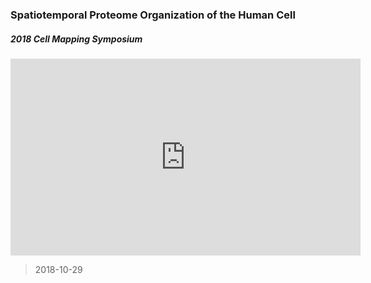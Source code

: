 ### Spatiotemporal Proteome Organization of the Human Cell

##### 2018 Cell Mapping Symposium

<div class="embed-responsive embed-responsive-16by9"><iframe class="embed-responsive embed-responsive-4by3" width="560" height="315" src="https://www.youtube.com/watch?v=O7uUi7mrHH4&feature=youtu.be" frameborder="0" allow="autoplay; encrypted-media" allowfullscreen></iframe></div>
 
> 2018-10-29




